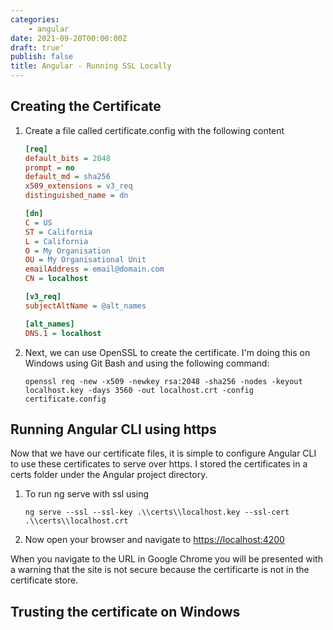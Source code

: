 ```yaml
---
categories:
    - angular
date: 2021-09-20T00:00:00Z
draft: true'
publish: false
title: Angular - Running SSL Locally
---
```


<!--more-->

## Creating the Certificate

1. Create a file called certificate.config with the following content

    ```ini
    [req]
    default_bits = 2048
    prompt = no
    default_md = sha256
    x509_extensions = v3_req
    distinguished_name = dn

    [dn]
    C = US
    ST = California
    L = California
    O = My Organisation
    OU = My Organisational Unit
    emailAddress = email@domain.com
    CN = localhost

    [v3_req]
    subjectAltName = @alt_names

    [alt_names]
    DNS.1 = localhost
    ```

1. Next, we can use OpenSSL to create the certificate.  I'm doing this on Windows using Git Bash and using the following command:

    ```shell
    openssl req -new -x509 -newkey rsa:2048 -sha256 -nodes -keyout localhost.key -days 3560 -out localhost.crt -config certificate.config
    ```

## Running Angular CLI using https

Now that we have our certificate files, it is simple to configure Angular CLI to use these certificates to serve over https.  I stored the certificates in a certs folder under the Angular project directory.

1. To run ng serve with ssl using

    ```shell
    ng serve --ssl --ssl-key .\\certs\\localhost.key --ssl-cert .\\certs\\localhost.crt
    ```

1. Now open your browser and navigate to [https://localhost:4200](https://localhsot:4200)

When you navigate to the URL in Google Chrome you will be presented with a warning that the site is not secure because the certificarte is not in the certificate store.

## Trusting the certificate on Windows


